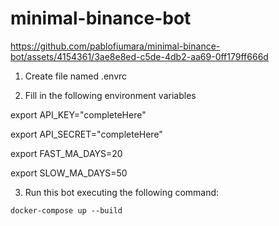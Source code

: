 # minimal-binance-bot


https://github.com/pablofiumara/minimal-binance-bot/assets/4154361/3ae8e8ed-c5de-4db2-aa69-0ff179ff666d



1. Create file named .envrc

2. Fill in the following environment variables

export API_KEY="completeHere"

export API_SECRET="completeHere"

export FAST_MA_DAYS=20

export SLOW_MA_DAYS=50

3. Run this bot executing the following command:

```
docker-compose up --build
```

